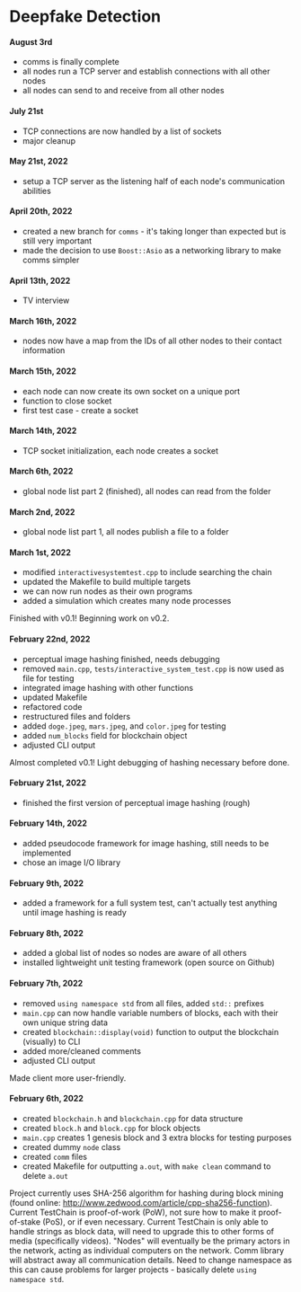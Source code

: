# Deepfake Detection

#### August 3rd
- comms is finally complete
- all nodes run a TCP server and establish connections with all other nodes
- all nodes can send to and receive from all other nodes

#### July 21st
- TCP connections are now handled by a list of sockets
- major cleanup

#### May 21st, 2022
- setup a TCP server as the listening half of each node's communication abilities

#### April 20th, 2022
- created a new branch for `comms` - it's taking longer than expected but is still very important
- made the decision to use `Boost::Asio` as a networking library to make comms simpler

#### April 13th, 2022
- TV interview

#### March 16th, 2022
- nodes now have a map from the IDs of all other nodes to their contact information

#### March 15th, 2022
- each node can now create its own socket on a unique port
- function to close socket
- first test case - create a socket

#### March 14th, 2022
- TCP socket initialization, each node creates a socket

#### March 6th, 2022
- global node list part 2 (finished), all nodes can read from the folder

#### March 2nd, 2022
- global node list part 1, all nodes publish a file to a folder

#### March 1st, 2022
- modified `interactivesystemtest.cpp` to include searching the chain
- updated the Makefile to build multiple targets
- we can now run nodes as their own programs
- added a simulation which creates many node processes

Finished with v0.1! Beginning work on v0.2.

#### February 22nd, 2022
- perceptual image hashing finished, needs debugging
- removed `main.cpp`, `tests/interactive_system_test.cpp` is now used as file for testing
- integrated image hashing with other functions
- updated Makefile
- refactored code
- restructured files and folders
- added `doge.jpeg`, `mars.jpeg`, and `color.jpeg` for testing
- added `num_blocks` field for blockchain object
- adjusted CLI output

Almost completed v0.1! Light debugging of hashing necessary before done.

#### February 21st, 2022
- finished the first version of perceptual image hashing (rough)

#### February 14th, 2022
- added pseudocode framework for image hashing, still needs to be implemented
- chose an image I/O library

#### February 9th, 2022
- added a framework for a full system test, can't actually test anything until image hashing is ready

#### February 8th, 2022
- added a global list of nodes so nodes are aware of all others
- installed lightweight unit testing framework (open source on Github)

#### February 7th, 2022
- removed `using namespace std` from all files, added `std::` prefixes
- `main.cpp` can now handle variable numbers of blocks, each with their own unique string data
- created `blockchain::display(void)` function to output the blockchain (visually) to CLI
- added more/cleaned comments
- adjusted CLI output

Made client more user-friendly.

#### February 6th, 2022
- created `blockchain.h` and `blockchain.cpp` for data structure
- created `block.h` and `block.cpp` for block objects
- `main.cpp` creates 1 genesis block and 3 extra blocks for testing purposes
- created dummy `node` class
- created `comm` files 
- created Makefile for outputting `a.out`, with `make clean` command to delete `a.out`

Project currently uses SHA-256 algorithm for hashing during block mining (found online: http://www.zedwood.com/article/cpp-sha256-function). Current TestChain is proof-of-work (PoW), not sure how to make it proof-of-stake (PoS), or if even necessary. Current TestChain is only able to handle strings as block data, will need to upgrade this to other forms of media (specifically videos). "Nodes" will eventually be the primary actors in the network, acting as individual computers on the network. Comm library will abstract away all communication details. Need to change namespace as this can cause problems for larger projects - basically delete `using namespace std`.
